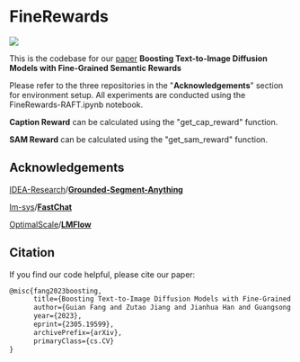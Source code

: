 # FineRewards

![](https://img.enderfga.cn/img/image-20230530225419079.png)

This is the codebase for our [paper](https://arxiv.org/abs/2305.19599) **Boosting Text-to-Image Diffusion Models with Fine-Grained Semantic Rewards**

Please refer to the three repositories in the "**Acknowledgements**" section for environment setup. All experiments are conducted using the FineRewards-RAFT.ipynb notebook.

**Caption Reward** can be calculated using the "get_cap_reward" function.

**SAM Reward** can be calculated using the "get_sam_reward" function.

## Acknowledgements

[IDEA-Research](https://github.com/IDEA-Research)/**[Grounded-Segment-Anything](https://github.com/IDEA-Research/Grounded-Segment-Anything)**

[lm-sys](https://github.com/lm-sys)/**[FastChat](https://github.com/lm-sys/FastChat)**

[OptimalScale](https://github.com/OptimalScale)/**[LMFlow](https://github.com/OptimalScale/LMFlow)**

## Citation

If you find our code helpful, please cite our paper:

```latex
@misc{fang2023boosting,
      title={Boosting Text-to-Image Diffusion Models with Fine-Grained Semantic Rewards}, 
      author={Guian Fang and Zutao Jiang and Jianhua Han and Guangsong Lu and Hang Xu and Xiaodan Liang},
      year={2023},
      eprint={2305.19599},
      archivePrefix={arXiv},
      primaryClass={cs.CV}
}
```

